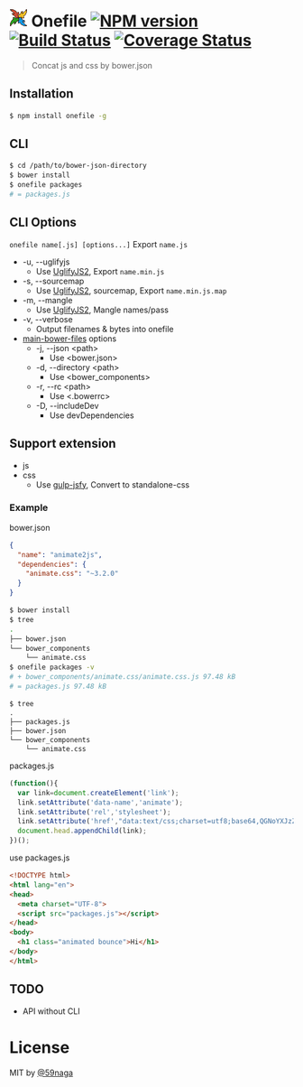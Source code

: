 # ![onefile](.png) Onefile [![NPM version][npm-image]][npm] [![Build Status][travis-image]][travis] [![Coverage Status][coveralls-image]][coveralls]

> Concat js and css by bower.json

## Installation
```bash
$ npm install onefile -g
```

## CLI
```bash
$ cd /path/to/bower-json-directory
$ bower install
$ onefile packages
# = packages.js
```

## CLI Options
`onefile name[.js] [options...]` Export `name.js`

* -u, --uglifyjs
  * Use [UglifyJS2][1], Export `name.min.js`
* -s, --sourcemap
  * Use [UglifyJS2][1], sourcemap, Export `name.min.js.map` 
* -m, --mangle
  * Use [UglifyJS2][1], Mangle names/pass
* -v, --verbose
  * Output filenames & bytes into onefile
* [main-bower-files][2] options
  * -j, --json &lt;path&gt;
    * Use &lt;bower.json&gt;
  * -d, --directory &lt;path&gt;
    * Use &lt;bower_components&gt;
  * -r, --rc &lt;path&gt;
    * Use &lt;.bowerrc&gt;
  * -D, --includeDev
    * Use devDependencies

## Support extension
* js
* css
  * Use [gulp-jsfy][3], Convert to standalone-css

### Example
bower.json
```json
{
  "name": "animate2js",
  "dependencies": {
    "animate.css": "~3.2.0"
  }
}
```

```bash
$ bower install
$ tree 
.
├── bower.json
└── bower_components
    └── animate.css
$ onefile packages -v
# + bower_components/animate.css/animate.css.js 97.48 kB
# = packages.js 97.48 kB
```

```
$ tree 
.
├── packages.js
├── bower.json
└── bower_components
    └── animate.css
```

packages.js
```js
(function(){
  var link=document.createElement('link');
  link.setAttribute('data-name','animate');
  link.setAttribute('rel','stylesheet');
  link.setAttribute('href',"data:text/css;charset=utf8;base64,QGNoYXJzZXQgIlVU..."
  document.head.appendChild(link);
})();
```

use packages.js
```html
<!DOCTYPE html>
<html lang="en">
<head>
  <meta charset="UTF-8">
  <script src="packages.js"></script>
</head>
<body>
  <h1 class="animated bounce">Hi</h1>
</body>
</html>
```

## TODO
* API without CLI

# License
MIT by [@59naga](https://twitter.com/horse_n_deer)

[1]: https://github.com/mishoo/UglifyJS2
[2]: https://github.com/ck86/main-bower-files
[3]: https://github.com/59naga/gulp-jsfy

[npm-image]: https://badge.fury.io/js/onefile.svg
[npm]: https://npmjs.org/package/onefile
[travis-image]: https://travis-ci.org/59naga/onefile.svg?branch=master
[travis]: https://travis-ci.org/59naga/onefile
[coveralls-image]: https://coveralls.io/repos/59naga/jasminetea/badge.svg?branch=master
[coveralls]: https://coveralls.io/r/59naga/jasminetea?branch=master